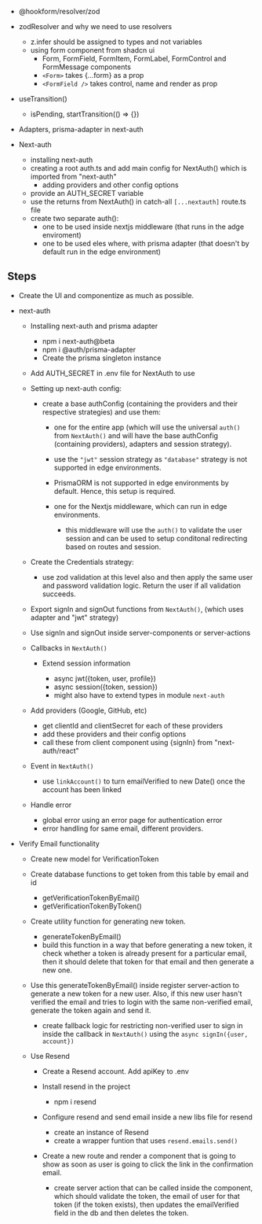 - @hookform/resolver/zod

- zodResolver and why we need to use resolvers

  - z.infer should be assigned to types and not variables
  - using form component from shadcn ui
    - Form, FormField, FormItem, FormLabel, FormControl and FormMessage components
    - `<Form>` takes {...form} as a prop
    - `<FormField />` takes control, name and render as prop

- useTransition()

  - isPending, startTransition(() => {})

- Adapters, prisma-adapter in next-auth

- Next-auth

  - installing next-auth
  - creating a root auth.ts and add main config for NextAuth() which is imported from "next-auth"
    - adding providers and other config options
  - provide an AUTH_SECRET variable
  - use the returns from NextAuth() in catch-all `[...nextauth]` route.ts file
  - create two separate auth():
    - one to be used inside nextjs middleware (that runs in the adge enviroment)
    - one to be used eles where, with prisma adapter (that doesn't by default run in the edge environment)

## Steps

- Create the UI and componentize as much as possible.

- next-auth

  - Installing next-auth and prisma adapter

    - npm i next-auth@beta
    - npm i @auth/prisma-adapter
    - Create the prisma singleton instance

  - Add AUTH_SECRET in .env file for NextAuth to use

  - Setting up next-auth config:

    - create a base authConfig (containing the providers and their respective strategies) and use them:

      - one for the entire app (which will use the universal `auth()` from `NextAuth()` and will have the base authConfig (containing providers), adapters and session strategy).
      - use the `"jwt"` session strategy as `"database"` strategy is not supported in edge environments.
      - PrismaORM is not supported in edge environments by default. Hence, this setup is required.

      - one for the Nextjs middleware, which can run in edge environments.
        - this middleware will use the `auth()` to validate the user session and can be used to setup conditonal redirecting based on routes and session.

  - Create the Credentials strategy:

    - use zod validation at this level also and then apply the same user and password validation logic. Return the user if all validation succeeds.

  - Export signIn and signOut functions from `NextAuth()`, (which uses adapter and "jwt" strategy)

  - Use signIn and signOut inside server-components or server-actions

  - Callbacks in `NextAuth()`

    - Extend session information

      - async jwt({token, user, profile})
      - async session({token, session})
      - might also have to extend types in module `next-auth`

  - Add providers (Google, GitHub, etc)

    - get clientId and clientSecret for each of these providers
    - add these providers and their config options
    - call these from client component using {signIn} from "next-auth/react"

  - Event in `NextAuth()`

    - use `linkAccount()` to turn emailVerified to new Date() once the account has been linked

  - Handle error

    - global error using an error page for authentication error
    - error handling for same email, different providers.

- Verify Email functionality

  - Create new model for VerificationToken

  - Create database functions to get token from this table by email and id

    - getVerificationTokenByEmail()
    - getVerificationTokenByToken()

  - Create utility function for generating new token.

    - generateTokenByEmail()
    - build this function in a way that before generating a new token, it check whether a token is already present for a particular email, then it should delete that token for that email and then generate a new one.

  - Use this generateTokenByEmail() inside register server-action to generate a new token for a new user. Also, if this new user hasn't verified the email and tries to login with the same non-verified email, generate the token again and send it.

    - create fallback logic for restricting non-verified user to sign in inside the callback in `NextAuth()` using the `async signIn({user, account})`

  - Use Resend

    - Create a Resend account. Add apiKey to .env

    - Install resend in the project

      - npm i resend

    - Configure resend and send email inside a new libs file for resend

      - create an instance of Resend
      - create a wrapper funtion that uses `resend.emails.send()`

    - Create a new route and render a component that is going to show as soon as user is going to click the link in the confirmation email.
      - create server action that can be called inside the component, which should validate the token, the email of user for that token (if the token exists), then updates the emailVerified field in the db and then deletes the token.
